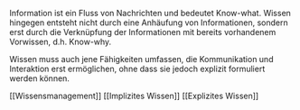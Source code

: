 Information ist ein Fluss von Nachrichten und bedeutet Know-what. Wissen hingegen entsteht nicht durch eine Anhäufung von Informationen, sondern erst durch die Verknüpfung der Informationen mit bereits vorhandenem Vorwissen, d.h. Know-why.

Wissen muss auch jene Fähigkeiten umfassen, die Kommunikation und Interaktion erst ermöglichen, ohne dass sie jedoch explizit formuliert werden können.



[[Wissensmanagement]]
[[Implizites Wissen]]
[[Explizites Wissen]]